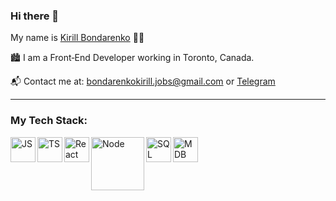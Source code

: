 ### Hi there 👋

My name is [Kirill Bondarenko](https://github.com/Sterioboy) 👨‍💻

:cityscape:  I am a Front‑End Developer working in Toronto, Canada.

📬  Contact me at: bondarenkokirill.jobs@gmail.com or [Telegram](https://t.me/k_sterio)

---
### My Tech Stack:
[<img align="left" alt="JS" width="40px" src="https://cdn.iconscout.com/icon/free/png-256/javascript-2752148-2284965.png" />][js]
[<img align="left" alt="TS" width="40px" src="https://d2908q01vomqb2.cloudfront.net/0716d9708d321ffb6a00818614779e779925365c/2020/12/11/ts-logo-512.png" />][ts]
[<img align="left" alt="React" width="40px" src="https://encrypted-tbn0.gstatic.com/images?q=tbn:ANd9GcRhxyQcRd6EYCxC7HI9cF7aqgyTTRNALPl6dA&usqp=CAU" />][react]
[<img align="left" alt="Node" width="85px" src="https://upload.wikimedia.org/wikipedia/commons/thumb/d/d9/Node.js_logo.svg/1200px-Node.js_logo.svg.png" />][node]
[<img align="left" alt="SQL" width="40px" src="https://user-images.githubusercontent.com/24623425/36042969-f87531d4-0d8a-11e8-9dee-e87ab8c6a9e3.png" />][sql]
[<img align="left" alt="MDB" width="40px" src="https://encrypted-tbn0.gstatic.com/images?q=tbn:ANd9GcSKwTptG2fcxUHseXwhwHKcCSJRky8cR_BVazbBmhp675qwhU-1kNnymYwUhkytgBatgLo&usqp=CAU" />][mdb]
<br>
<br>


[js]: https://github.com/Sterioboy
[ts]: https://github.com/Sterioboy
[react]: https://github.com/Sterioboy
[sql]: https://github.com/Sterioboy
[mdb]: https://github.com/Sterioboy
[node]: https://github.com/Sterioboy
